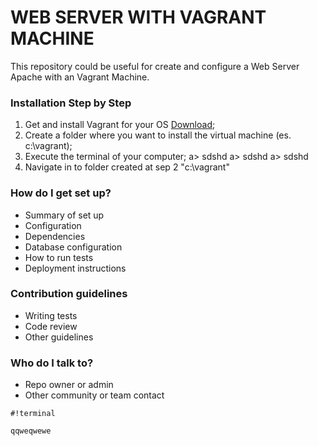 # WEB SERVER WITH VAGRANT MACHINE #

This repository could be useful for create and configure a Web Server Apache with an Vagrant Machine.

### Installation Step by Step ###

1. Get and install Vagrant for your OS [Download](https://www.vagrantup.com/downloads.html);
2. Create a folder where you want to install the virtual machine (es. c:\vagrant);
3. Execute the terminal of your computer;
	a> sdshd
	a> sdshd
	a> sdshd
4. Navigate in to folder created at sep 2 "c:\vagrant"


### How do I get set up? ###

* Summary of set up
* Configuration
* Dependencies
* Database configuration
* How to run tests
* Deployment instructions

### Contribution guidelines ###

* Writing tests
* Code review
* Other guidelines

### Who do I talk to? ###

* Repo owner or admin
* Other community or team contact

```
#!terminal

qqweqwewe
```
